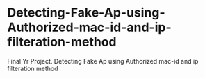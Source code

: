 Detecting-Fake-Ap-using-Authorized-mac-id-and-ip-filteration-method
===================================================================

Final Yr Project.  Detecting Fake Ap using Authorized mac-id and ip filteration method
